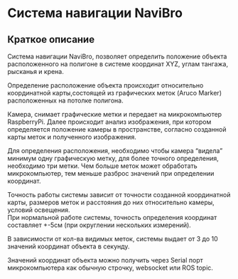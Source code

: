 # Система навигации NaviBro

## Краткое описание

Система навигации NaviBro, позволяет определить положение объекта расположенного на полигоне в системе координат XYZ, углам тангажа, рысканья и крена.

Определение расположение объекта происходит относительно координатной карты,состоящей из графических меток \(Aruco Marker\) расположенных на потолке полигона.

Камера, снимает графические метки и передает на микрокомпьютер RaspberryPi. Далее происходит анализ изображения, при котором определяется положение камеры в пространстве, согласно созданной карты меток и полученного изображения.

Для определения расположения, необходимо чтобы камера “видела” минимум одну графическую метку, для более точного определения, необходимо три метки. Чем больше меток может обработать микрокомпьютер, тем меньше разброс значений при определении координат.

Точность работы системы зависит от точности созданной координатной карты, размеров меток и расстояния до них относительно камеры, условий освещения.  
При нормальной работе системы, точность определения координат составляет +-5см \(при округлении нескольких измерений\).

В зависимости от кол-ва видимых меток, системы выдает от 3 до 10 значений координат объекта в секунду.

Значений координат объекта можно получить через Serial порт микрокомпьютера как обычную строчку, websocket или ROS topic.

